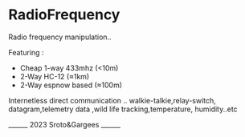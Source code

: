 # RadioFrequency
Radio frequency manipulation..

Featuring :

- Cheap 1-way 433mhz (<10m)
- 2-Way HC-12 (≈1km)
- 2-Way espnow based (≈100m) 

Internetless direct communication .. walkie-talkie,relay-switch,
datagram,telemetry data ,wild life tracking,temperature, humidity..etc







______ 2023 Sroto&Gargees ______
